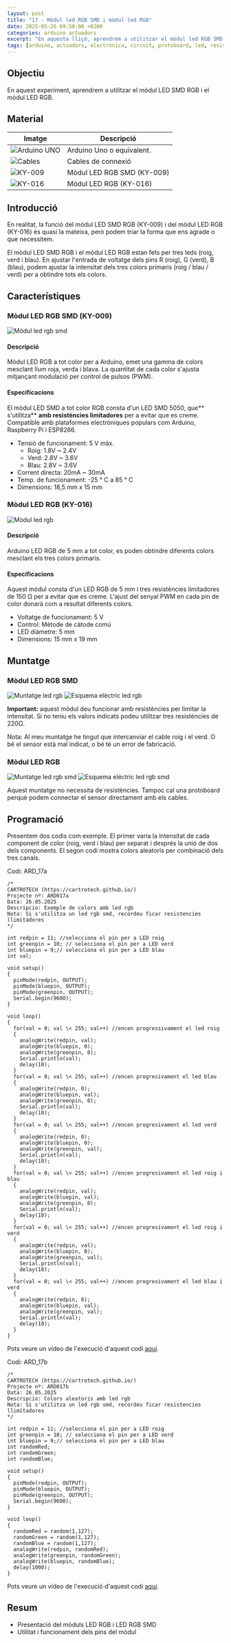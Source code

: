 ```yaml
---
layout: post
title: "17 - Mòdul led RGB SMD i mòdul led RGB"
date: 2025-05-26 09:50:00 +0200
categories: arduino actuadors
excerpt: "En aquesta lliçó, aprendrem a utilitzar el mòdul led RGB SMD i el mòdul led RGB."
tags: [arduino, actuadors, electrònica, circuit, protoboard, led, resistència, potenciòmetre]
---
```


[img1]: /assets/imatges/ard/ard_17_01.jpeg "mòdul-led-rgb-smd"
[img2]: /assets/imatges/ard/ard_17_02.jpeg "mòdul-led-rgb"
[img3]: /assets/imatges/ard/ard_17_03.png "muntatge-led-rgb-smd"
[img4]: /assets/imatges/ard/ard_17_04.png "esquema-electric-led-rgb-smd"
[img5]: /assets/imatges/ard/ard_17_05.png "muntatge-led-rgb"
[img6]: /assets/imatges/ard/ard_17_06.png "esquema-electric-led-rgb"
[img7]: /assets/imatges/mat/mat_unor3.png "Arduino Uno o compatible"
[img8]: /assets/imatges/mat/mat_cables.png "Cables"
[img9]: /assets/imatges/mat/mat_KY-009.png "KY-009"
[img10]: /assets/imatges/mat/mat_KY-016.png "KY-016"

## Objectiu

En aquest experiment, aprendrem a utilitzar el mòdul LED SMD RGB i el
mòdul LED RGB.

## Material

| Imatge | Descripció |
| ------ | ---------- |
| ![Arduino UNO][img7]   | Arduino Uno o equivalent. |
| ![Cables][img8]        | Cables de connexió        |
| ![KY-009][img9]        | Mòdul LED RGB SMD (KY-009) |
| ![KY-016][img10]       | Mòdul LED RGB (KY-016)     |

## Introducció

En realitat, la funció del mòdul LED SMD RGB (KY-009) i del mòdul LED
RGB (KY-016) és quasi la mateixa, però podem triar la forma que ens
agrade o que necessitem.

El mòdul LED SMD RGB i el mòdul LED RGB estan fets per tres leds (roig,
verd i blau). En ajustar l'entrada de voltatge dels pins R (roig), G
(verd), B (blau), podem ajustar la intensitat dels tres colors primaris
(roig / blau / verd) per a obtindre tots els colors.

## Característiques

### Mòdul LED RGB SMD (KY-009)

![Mòdul led rgb smd][img1]

#### Descripció

Mòdul LED RGB a tot color per a Arduino, emet una gamma de colors
mesclant llum roja, verda i blava. La quantitat de cada color s'ajusta
mitjançant modulació per control de pulsos (PWM).

#### Especificacions

El mòdul LED SMD a tot color RGB consta d'un LED SMD 5050, que**
s'utilitza** **amb resistències limitadores** per a evitar que es
creme. Compatible amb plataformes electròniques populars com Arduino,
Raspberry Pi i ESP8266.

- Tensió de funcionament: 5 V màx.
  - Roig: 1.8V ~ 2.4V
  - Verd: 2.8V ~ 3.6V
  - Blau: 2.8V ~ 3.6V
- Corrent directa: 20mA ~ 30mA
- Temp. de funcionament: -25 ° C a 85 ° C
- Dimensions: 18,5 mm x 15 mm

### Mòdul LED RGB (KY-016)

![Mòdul led rgb][img2]

#### Descripció

Arduino LED RGB de 5 mm a tot color, es poden obtindre diferents colors
mesclant els tres colors primaris.

#### Especificacions

Aquest mòdul consta d'un LED RGB de 5 mm i tres resistències
limitadores de 150 Ω per a evitar que es creme. L'ajust del senyal PWM
en cada pin de color donarà com a resultat diferents colors.

- Voltatge de funcionament: 5 V
- Control: Mètode de càtode comú
- LED diàmetre: 5 mm
- Dimensions: 15 mm x 19 mm

## Muntatge

### Mòdul LED RGB SMD

![Muntatge led rgb][img3]
![Esquema elèctric led rgb][img4]

**Important:** aquest mòdul deu funcionar amb resistències per limitar
la intensitat. Si no teniu els valors indicats podeu utilitzar tres
resistències de 220Ω.

Nota: Al meu muntatge he tingut que intercanviar el cable roig i el
verd. O bé el sensor està mal indicat, o bé té un error de fabricació.

### Mòdul LED RGB

![Muntatge led rgb smd][img5]
![Esquema eléctric led rgb smd][img6]

Aquest muntatge no necessita de resistències. Tampoc cal una protoboard
perquè podem connectar el sensor directament amb els cables.

## Programació

Presentem dos codis com exemple. El primer varia la intensitat de cada
component de color (roig, verd i blau) per separat i després la unió de
dos dels components. El segon codi mostra colors aleatoris per
combinació dels tres canals.

Codi: ARD_17a

```Arduino
/*
CARTROTECH (https://cartrotech.github.io/)
Projecte nº: ARD017a
Data: 26.05.2025
Descripcio: Exemple de colors amb led rgb
Nota: Si s'utilitza un led rgb smd, recordeu ficar resistencies llimitadores
*/

int redpin = 11; //selecciona el pin per a LED roig
int greenpin = 10; // selecciona el pin per a LED verd
int bluepin = 9;// selecciona el pin per a LED blau
int val;

void setup()
{
  pinMode(redpin, OUTPUT);
  pinMode(bluepin, OUTPUT);
  pinMode(greenpin, OUTPUT);
  Serial.begin(9600);
}

void loop()
{
  for(val = 0; val \< 255; val++) //encen progressivament el led roig
  {
    analogWrite(redpin, val);
    analogWrite(bluepin, 0);
    analogWrite(greenpin, 0);
    Serial.println(val);
    delay(10);
  }
  for(val = 0; val \< 255; val++) //encen progresivament el led blau
  {
    analogWrite(redpin, 0);
    analogWrite(bluepin, val);
    analogWrite(greenpin, 0);
    Serial.println(val);
    delay(10);
  }
  for(val = 0; val \< 255; val++) //encen progresivament el led verd
  {
    analogWrite(redpin, 0);
    analogWrite(bluepin, 0);
    analogWrite(greenpin, val);
    Serial.println(val);
    delay(10);
  }
  for(val = 0; val \< 255; val++) //encen progresivament el led roig i blau
  {
    analogWrite(redpin, val);
    analogWrite(bluepin, val);
    analogWrite(greenpin, 0);
    Serial.println(val);
    delay(10);
  }
  for(val = 0; val \< 255; val++) //encen progresivament el led roig i verd
  {
    analogWrite(redpin, val);
    analogWrite(bluepin, 0);
    analogWrite(greenpin, val);
    Serial.println(val);
    delay(10);
  }
  for(val = 0; val \< 255; val++) //encen progresivament el led blau i verd
  {
    analogWrite(redpin, 0);
    analogWrite(bluepin, val);
    analogWrite(greenpin, val);
    Serial.println(val);
    delay(10);
  }
}
```

Pots veure un vídeo de l'execució d'aquest codi [aquí](https://youtu.be/aT1NbXDga3w?si=W7FchuwWxV3iNYn3).

Codi: ARD_17b

```Arduino
/*
CARTROTECH (https://cartrotech.github.io/)
Projecte nº: ARD017b
Data: 26.05.2025
Descripcio: Colors aleatoris amb led rgb
Nota: Si s'utilitza un led rgb smd, recordeu ficar resistencies llimitadores
*/

int redpin = 11; //selecciona el pin per a LED roig
int greenpin = 10; // selecciona el pin per a LED verd
int bluepin = 9;// selecciona el pin per a LED blau
int randomRed;
int randomGreen;
int randomBlue;

void setup()
{
  pinMode(redpin, OUTPUT);
  pinMode(bluepin, OUTPUT);
  pinMode(greenpin, OUTPUT);
  Serial.begin(9600);
}

void loop()
{
  randomRed = random(1,127);
  randomGreen = random(1,127);
  randomBlue = random(1,127);
  analogWrite(redpin, randomRed);
  analogWrite(greenpin, randomGreen);
  analogWrite(bluepin, randomBlue);
  delay(1000);
}
```

Pots veure un vídeo de l'execució d'aquest codi [aquí](https://youtu.be/cNkIjiChZQE?si=4oeTlFStxbANbiwk).

## Resum

- Presentació del mòduls LED RGB i LED RGB SMD
- Utilitat i funcionament dels pins del mòdul
